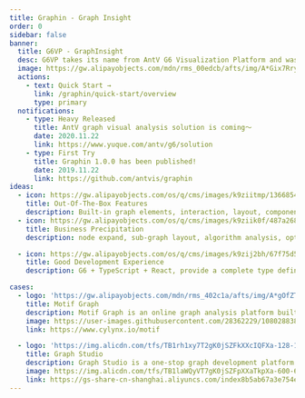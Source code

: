 ```yaml
---
title: Graphin - Graph Insight
order: 0
sidebar: false
banner:
  title: G6VP - GraphInsight
  desc: G6VP takes its name from AntV G6 Visualization Platform and was formerly known as AntV/GraphInsight. It is an online visual analysis tool for graphs and a low-code tool for building graph applications.
  image: https://gw.alipayobjects.com/mdn/rms_00edcb/afts/img/A*Gix7Rry3-5wAAAAAAAAAAABkARQnAQ
  actions:
    - text: Quick Start →
      link: /graphin/quick-start/overview
      type: primary
  notifications:
    - type: Heavy Released
      title: AntV graph visual analysis solution is coming～
      date: 2020.11.22
      link: https://www.yuque.com/antv/g6/solution
    - type: First Try
      title: Graphin 1.0.0 has been published!
      date: 2019.11.22
      link: https://github.com/antvis/graphin
ideas:
  - icon: https://gw.alipayobjects.com/os/q/cms/images/k9ziitmp/13668549-b393-42a2-97c3-a6365ba87ac2_w96_h96.png
    title: Out-Of-The-Box Features
    description: Built-in graph elements, interaction, layout, components, the basic graph visual analysis capabilities you need are ready!
  - icon: https://gw.alipayobjects.com/os/q/cms/images/k9ziik0f/487a2685-8f68-4c34-824f-e34c171d0dfd_w96_h96.png
    title: Business Precipitation
    description: node expand, sub-graph layout, algorithm analysis, optimization strategy, the demand for graph products you meet are ready!

  - icon: https://gw.alipayobjects.com/os/q/cms/images/k9zij2bh/67f75d56-0d62-47d6-a8a5-dbd0cb79a401_w96_h96.png
    title: Good Development Experience
    description: G6 + TypeScript + React, provide a complete type definition file, in line with your React development experience

cases:
  - logo: 'https://gw.alipayobjects.com/mdn/rms_402c1a/afts/img/A*gOfZTJLVLwwAAAAAAAAAAAAAARQnAQ'
    title: Motif Graph
    description: Motif Graph is an online graph analysis platform built by Singapore Cylynx company based on Graphin graph visual analysis capabilities and AI graph intelligence technology. It supports risk monitoring to combat financial fraud and understands activities on the virtual asset chain through cross-chain analysis.
    image: https://user-images.githubusercontent.com/28362229/108028838-6b5afe80-7067-11eb-9889-f67ab5e54ea0.png
    link: https://www.cylynx.io/motif

  - logo: 'https://img.alicdn.com/tfs/TB1rh1xy7T2gK0jSZFkXXcIQFXa-128-128.svg'
    title: Graph Studio
    description: Graph Studio is a one-stop graph development platform built by the Alibaba Cloud Dataworks Team based on Graph Compute. The graph analysis which is based on Graphin in this platform provides common graph analysis capabilities such as data retrieval, relationship diffusion, layout switching, node selection, association highlighting, and sharing, which can help users quickly complete related analysis work.
    image: https://img.alicdn.com/tfs/TB1laWQyVT7gK0jSZFpXXaTkpXa-600-600.gif
    link: https://gs-share-cn-shanghai.aliyuncs.com/index8b5ab67a3e754e02a77aae7871465031.html#/?mock=true&source=graphin'
---
```

